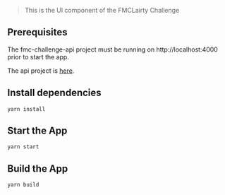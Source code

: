 > This is the UI component of the FMCLairty Challenge

## Prerequisites

The fmc-challenge-api project must be running on http://localhost:4000 prior to start the app.

The api project is [here](https://github.com/silver-xu/fmc-challenge-api).

## Install dependencies

```
yarn install
```

## Start the App

```
yarn start
```

## Build the App

```
yarn build
```
